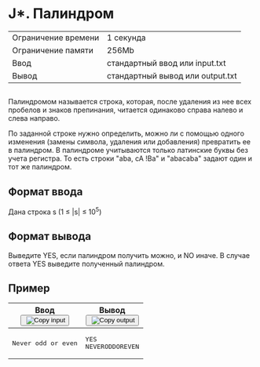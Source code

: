 <div class="problem-statement">
   <div class="header">
      <h1 class="title">J*. Палиндром</h1>
      <table>
         <tbody><tr class="time-limit">
            <td class="property-title">Ограничение времени</td>
            <td>1&nbsp;секунда</td>
         </tr>
         <tr class="memory-limit">
            <td class="property-title">Ограничение памяти</td>
            <td>256Mb</td>
         </tr>
         <tr class="input-file">
            <td class="property-title">Ввод</td>
            <td colspan="1">стандартный ввод или input.txt</td>
         </tr>
         <tr class="output-file">
            <td class="property-title">Вывод</td>
            <td colspan="1">стандартный вывод или output.txt</td>
         </tr>
      </tbody></table>
   </div>
   <h2></h2>
   <div class="legend"><span style="">
         <p>Палиндромом называется строка, которая, после удаления из нее всех пробелов и знаков препинания, читается одинаково справа
            налево и слева направо.
         </p></span><p>По заданной строке нужно определить, можно ли с помощью одного изменения (замены символа, удаления или добавления) превратить
         ее в палиндром. В палиндроме учитываются только латинские буквы без учета регистра. То есть строки "aba, cA !Ba" и "abacaba"
         задают один и тот же палиндром.
      </p>
   </div>
   <h2>Формат ввода</h2>
   <div class="input-specification"><span style="">
         <p>Дана строка s (<span class="tex-math-text">1 ≤ |s| ≤ 10<sup>5</sup></span>)
         </p></span></div>
   <h2>Формат вывода</h2>
   <div class="output-specification"><span style="">
         <p>Выведите YES, если палиндром получить можно, и NO иначе. В случае ответа YES выведите полученный палиндром.</p></span></div>
   <h2>Пример</h2>
   <table class="sample-tests">
      <thead>
         <tr>
            <th>Ввод<div class="problem__copy-sample"><button class="button button_theme_pseudo button_size_s button_only-icon_yes problem__copy-button problem__copy-button_type_input i-bem" data-bem="{&quot;button&quot;:{}}" role="button" type="button" title="Copy input"><span class="button__text">&nbsp;<img class="image button__icon button__icon_role_copy" src="//yastatic.net/lego/_/La6qi18Z8LwgnZdsAr1qy1GwCwo.gif" alt="Copy input"></span></button></div></th>
            <th>Вывод<div class="problem__copy-sample"><button class="button button_theme_pseudo button_size_s button_only-icon_yes problem__copy-button problem__copy-button_type_output i-bem" data-bem="{&quot;button&quot;:{}}" role="button" type="button" title="Copy output"><span class="button__text">&nbsp;<img class="image button__icon button__icon_role_copy" src="//yastatic.net/lego/_/La6qi18Z8LwgnZdsAr1qy1GwCwo.gif" alt="Copy output"></span></button></div></th>
         </tr>
      </thead>
      <tbody>
         <tr>
            <td><pre>Never odd or even
</pre></td>
            <td><pre>YES
NEVERODDOREVEN
</pre></td>
         </tr>
      </tbody>
   </table>
</div>
